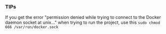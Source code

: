 ### TIPs
If you get the error "permission denied while trying to connect to the Docker daemon socket at unix..." when trying to run the project, use this `sudo chmod 666 /var/run/docker.sock`